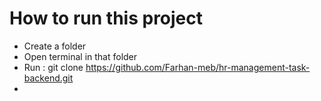 # How to run this project 
* Create a folder 
* Open terminal in that folder
* Run : git clone https://github.com/Farhan-meb/hr-management-task-backend.git
* 
